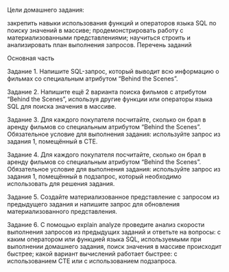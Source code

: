 Цели домашнего задания:

закрепить навыки использования функций и операторов языка SQL по поиску значений в массиве;
продемонстрировать работу с материализованными представлениями;
научиться строить и анализировать план выполнения запросов.
Перечень заданий

Основная часть

Задание 1. Напишите SQL-запрос, который выводит всю информацию о фильмах со специальным атрибутом “Behind the Scenes”.


Задание 2. Напишите ещё 2 варианта поиска фильмов с атрибутом “Behind the Scenes”, используя другие функции или операторы языка SQL для поиска значения в массиве.

Задание 3. Для каждого покупателя посчитайте, сколько он брал в аренду фильмов со специальным атрибутом “Behind the Scenes”.
Обязательное условие для выполнения задания: используйте запрос из задания 1, помещённый в CTE.


Задание 4. Для каждого покупателя посчитайте, сколько он брал в аренду фильмов со специальным атрибутом “Behind the Scenes”.
Обязательное условие для выполнения задания: используйте запрос из задания 1, помещённый в подзапрос, который необходимо использовать для решения задания.


Задание 5. Создайте материализованное представление с запросом из предыдущего задания и напишите запрос для обновления материализованного представления.

Задание 6. С помощью explain analyze проведите анализ скорости выполнения запросов из предыдущих заданий и ответьте на вопросы:
с каким оператором или функцией языка SQL, используемыми при выполнении домашнего задания, поиск значения в массиве происходит быстрее;
какой вариант вычислений работает быстрее: с использованием CTE или с использованием подзапроса.
